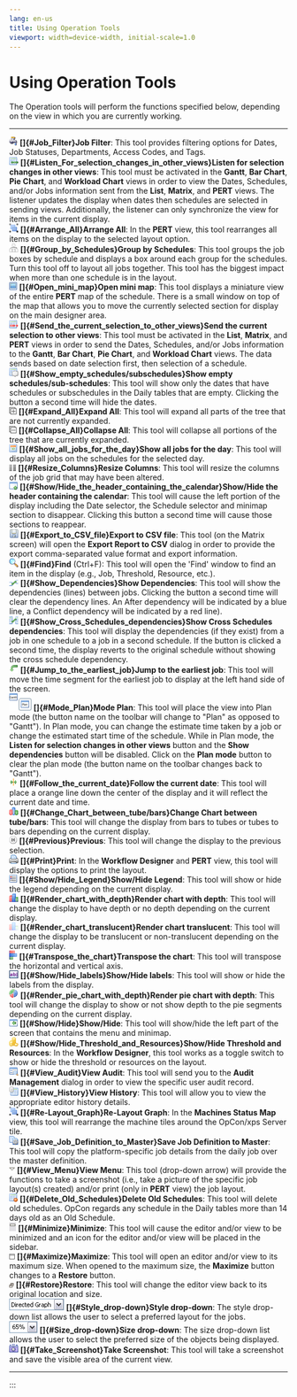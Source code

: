 ```yaml
---
lang: en-us
title: Using Operation Tools
viewport: width=device-width, initial-scale=1.0
---
```


#  Using Operation Tools

The Operation tools will perform the functions specified below,
depending on the view in which you are currently working.

  ----------------------------------------------------------------------------------------------------------------------------------------- ------------------------------------------------------------------------------------------------------------------------------------------------------------------------------------------------------------------------------------------------------------------------------------------------------------------------------------------------------------------------------------------------------------------------------------------------------------------------------------------------------------------------------------------ -- --
  ![Job Filter icon](../../../Resources/Images/EM/EMjobfilter.png "Job Filter icon")                                                        **[]{#Job_Filter}Job Filter**: This tool provides filtering options for Dates, Job Statuses, Departments, Access Codes, and Tags.                                                                                                                                                                                                                                                                                                                                                                                                             
  ![Listen for Selection icon](../../../Resources/Images/EM/EMlistenforchanges.png "Listen for Selection icon")                             **[]{#Listen_For_selection_changes_in_other_views}Listen for selection changes in other views**: This tool must be activated in the **Gantt**, **Bar Chart**, **Pie Chart**, and **Workload Chart** views in order to view the Dates, Schedules, and/or Jobs information sent from the **List**, **Matrix**, and **PERT** views. The listener updates the display when dates then schedules are selected in sending views. Additionally, the listener can only synchronize the view for items in the current display.                         
  ![Arrange All icon](../../../Resources/Images/EM/EMarrangeall.png "Arrange All icon")                                                     **[]{#Arrange_All}Arrange All**: In the **PERT** view, this tool rearranges all items on the display to the selected layout option.                                                                                                                                                                                                                                                                                                                                                                                                           
  ![Group by Schedules icon](../../../Resources/Images/EM/EMgroupbyschedules.png "Group by Schedules icon")                                 **[]{#Group_by_Schedules}Group by Schedules**: This tool groups the job boxes by schedule and displays a box around each group for the schedules. Turn this tool off to layout all jobs together. This tool has the biggest impact when more than one schedule is in the layout.                                                                                                                                                                                                                                                              
  ![Open Mini Map icon](../../../Resources/Images/EM/EMopenminimap.png "Open Mini Map icon")                                                **[]{#Open_mini_map}Open mini map**: This tool displays a miniature view of the entire **PERT** map of the schedule. There is a small window on top of the map that allows you to move the currently selected section for display on the main designer area.                                                                                                                                                                                                                                                                                  
  ![Send Current Selection icon](../../../Resources/Images/EM/EMsendchanges.png "Send Current Selection icon")                              **[]{#Send_the_current_selection_to_other_views}Send the current selection to other views**: This tool must be activated in the **List**, **Matrix**, and **PERT** views in order to send the Dates, Schedules, and/or Jobs information to the **Gantt**, **Bar Chart**, **Pie Chart**, and **Workload Chart** views. The data sends based on date selection first, then selection of a schedule.                                                                                                                                             
  ![Show Empty Schedules icon](../../../Resources/Images/EM/EMshowemptyschedsubsched.png "Show Empty Schedules icon")                       **[]{#Show_empty_schedules/subschedules}Show empty schedules/sub-schedules**: This tool will show only the dates that have schedules or subschedules in the Daily tables that are empty. Clicking the button a second time will hide the dates.                                                                                                                                                                                                                                                                                               
  ![Expand All icon](../../../Resources/Images/EM/EMexpandalltrees.png "Expand All icon")                                                   **[]{#Expand_All}Expand All**: This tool will expand all parts of the tree that are not currently expanded.                                                                                                                                                                                                                                                                                                                                                                                                                                   
  ![Collapse All icon](../../../Resources/Images/EM/EMcollapseall.png "Collapse All icon")                                                  **[]{#Collapse_All}Collapse All**: This tool will collapse all portions of the tree that are currently expanded.                                                                                                                                                                                                                                                                                                                                                                                                                              
  ![Show All Jobs icon](../../../Resources/Images/EM/EMshowalljobsforday.png "Show All Jobs icon")                                          **[]{#Show_all_jobs_for_the_day}Show all jobs for the day**: This tool will display all jobs on the schedules for the selected day.                                                                                                                                                                                                                                                                                                                                                                                                           
  ![Resize Columns icon](../../../Resources/Images/EM/EMresizecolumns.png "Resize Columns icon")                                            **[]{#Resize_Columns}Resize Columns**: This tool will resize the columns of the job grid that may have been altered.                                                                                                                                                                                                                                                                                                                                                                                                                          
  ![Show/Hide Header icon](../../../Resources/Images/EM/EMshowhideheadercalendar.png "Show/Hide Header icon")                               **[]{#Show/Hide_the_header_containing_the_calendar}Show/Hide the header containing the calendar**: This tool will cause the left portion of the display including the Date selector, the Schedule selector and minimap section to disappear. Clicking this button a second time will cause those sections to reappear.                                                                                                                                                                                                                        
  ![Export icon](../../../Resources/Images/EM/EMexport.png "Export icon")                                                                   **[]{#Export_to_CSV_file}Export to CSV file**: This tool (on the Matrix screen) will open the **Export Report to CSV** dialog in order to provide the export comma-separated value format and export information.                                                                                                                                                                                                                                                                                                                             
  ![Find icon](../../../Resources/Images/EM/EMfind.png "Find icon")                                                                         **[]{#Find}Find** (Ctrl+F): This tool will open the \'Find\' window to find an item in the display (e.g., Job, Threshold, Resource, etc.).                                                                                                                                                                                                                                                                                                                                                                                                    
  ![Show Dependencies icon](../../../Resources/Images/EM/EMshowdependencies.png "Show Dependencies icon")                                   **[]{#Show_Dependencies}Show Dependencies**: This tool will show the dependencies (lines) between jobs. Clicking the button a second time will clear the dependency lines. An After dependency will be indicated by a blue line, a Conflict dependency will be indicated by a red line).                                                                                                                                                                                                                                                      
  ![Show Cross Schedules Dependencies icon](../../../Resources/Images/EM/EMcrossref.png "Show Cross Schedules Dependencies icon")           **[]{#Show_Cross_Schedules_dependencies}Show Cross Schedules dependencies**: This tool will display the dependencies (if they exist) from a job in one schedule to a job in a second schedule. If the button is clicked a second time, the display reverts to the original schedule without showing the cross schedule dependency.                                                                                                                                                                                                            
  ![Jump to Earliest Job icon](../../../Resources/Images/EM/EMjumptoearliestjob.png "Jump to Earliest Job icon")                            **[]{#Jump_to_the_earliest_job}Jump to the earliest job**: This tool will move the time segment for the earliest job to display at the left hand side of the screen.                                                                                                                                                                                                                                                                                                                                                                          
  ![Mode Plan icon](../../../Resources/Images/EM/EMganttchangestoplanmode.png "Mode Plan icon")                                             **[]{#Mode_Plan}Mode Plan**: This tool will place the view into Plan mode (the button name on the toolbar will change to \"Plan\" as opposed to \"Gantt\"). In Plan mode, you can change the estimate time taken by a job or change the estimated start time of the schedule. While in Plan mode, the **Listen for selection changes in other views** button and the **Show dependencies** button will be disabled. Click on the **Plan mode** button to clear the plan mode (the button name on the toolbar changes back to \"Gantt\").      
  ![Follow Current Date icon](../../../Resources/Images/EM/EMfollowthecurrentdate.png "Follow Current Date icon")                           **[]{#Follow_the_current_date}Follow the current date**: This tool will place a orange line down the center of the display and it will reflect the current date and time.                                                                                                                                                                                                                                                                                                                                                                     
  ![Change Chart between Tube/Bars icon](../../../Resources/Images/EM/EMchangechrtbettubebar.png "Change Chart between Tube/Bars icon")     **[]{#Change_Chart_between_tube/bars}Change Chart between tube/bars**: This tool will change the display from bars to tubes or tubes to bars depending on the current display.                                                                                                                                                                                                                                                                                                                                                                
  ![Previous icon](../../../Resources/Images/EM/EMprevious.png "Previous icon")                                                             **[]{#Previous}Previous**: This tool will change the display to the previous selection.                                                                                                                                                                                                                                                                                                                                                                                                                                                       
  ![Print icon](../../../Resources/Images/EM/EMprint.png "Print icon")                                                                      **[]{#Print}Print**: In the **Workflow Designer** and **PERT** view, this tool will display the options to print the layout.                                                                                                                                                                                                                                                                                                                                                                                                                  
  ![Show/Hide Legend icon](../../../Resources/Images/EM/EMshowhidelegend.png "Show/Hide Legend icon")                                       **[]{#Show/Hide_Legend}Show/Hide Legend**: This tool will show or hide the legend depending on the current display.                                                                                                                                                                                                                                                                                                                                                                                                                           
  ![Render Chart with Depth icon](../../../Resources/Images/EM/EMrenderchrtwithdepth.png "Render Chart with Depth icon")                    **[]{#Render_chart_with_depth}Render chart with depth**: This tool will change the display to have depth or no depth depending on the current display.                                                                                                                                                                                                                                                                                                                                                                                        
  ![Render Chart Translucent icon](../../../Resources/Images/EM/EMrenderchrttranslucent.png "Render Chart Translucent icon")                **[]{#Render_chart_translucent}Render chart translucent**: This tool will change the display to be translucent or non-translucent depending on the current display.                                                                                                                                                                                                                                                                                                                                                                           
  ![Transpose Chart icon](../../../Resources/Images/EM/EMtransposechart.png "Transpose Chart icon")                                         **[]{#Transpose_the_chart}Transpose the chart**: This tool will transpose the horizontal and vertical axis.                                                                                                                                                                                                                                                                                                                                                                                                                                   
  ![Show/Hide Labels icon](../../../Resources/Images/EM/EMshowhidelabels.png "Show/Hide Label icon")                                        **[]{#Show/Hide_labels}Show/Hide labels**: This tool will show or hide the labels from the display.                                                                                                                                                                                                                                                                                                                                                                                                                                           
  ![Render Pie Chart with Depth icon](../../../Resources/Images/EM/EMchartpie.png "Render Pie Chart with Depth icon")                       **[]{#Render_pie_chart_with_depth}Render pie chart with depth**: This tool will change the display to show or not show depth to the pie segments depending on the current display.                                                                                                                                                                                                                                                                                                                                                            
  ![Show/Hide icon](../../../Resources/Images/EM/EMshowhide.png "Show/Hide icon")                                                           **[]{#Show/Hide}Show/Hide**: This tool will show/hide the left part of the screen that contains the menu and minimap.                                                                                                                                                                                                                                                                                                                                                                                                                         
  ![Show/Hide Threshold and Resources icon](../../../Resources/Images/EM/EMshowthreshandres.png "Show/Hide Threshold and Resources icon")   **[]{#Show/Hide_Threshold_and_Resources}Show/Hide Threshold and Resources**: In the **Workflow Designer**, this tool works as a toggle switch to show or hide the threshold or resources on the layout.                                                                                                                                                                                                                                                                                                                                       
  ![View Audit icon](../../../Resources/Images/EM/EMviewaudit.png "View Audit icon")                                                        **[]{#View_Audit}View Audit**: This tool will send you to the **Audit Management** dialog in order to view the specific user audit record.                                                                                                                                                                                                                                                                                                                                                                                                    
  ![View History icon](../../../Resources/Images/EM/EMviewhist.png "View History icon")                                                     **[]{#View_History}View History**: This tool will allow you to view the appropriate editor history details.                                                                                                                                                                                                                                                                                                                                                                                                                                   
  ![Re-Layout Graph icon](../../../Resources/Images/EM/EMarrangeall.png "Re-Layout Graph icon")                                             **[]{#Re-Layout_Graph}Re-Layout Graph**: In the **Machines Status Map** view, this tool will rearrange the machine tiles around the OpCon/xps Server tile.                                                                                                                                                                                                                                                                                                                                                                                    
  ![Save Job Definition to Master icon](../../../Resources/Images/EM/EMsavejobdeftomaster.png "Save Job Definition to Master icon")         **[]{#Save_Job_Definition_to_Master}Save Job Definition to Master**: This tool will copy the platform-specific job details from the daily job over the master definition.                                                                                                                                                                                                                                                                                                                                                                     
  ![View Menu icon](../../../Resources/Images/EM/EMviewmenu.png "View Menu icon")                                                           **[]{#View_Menu}View Menu**: This tool (drop-down arrow) will provide the functions to take a screenshot (i.e., take a picture of the specific job layout(s) created) and/or print (only in **PERT** view) the job layout.                                                                                                                                                                                                                                                                                                                    
  ![Delete Old Schedule icon](../../../Resources/Images/EM/EMdeleteoldscheds.png "Delete Old Schedules icon")                               **[]{#Delete_Old_Schedules}Delete Old Schedules**: This tool will delete old schedules. OpCon regards any schedule in the Daily tables more than 14 days old as an Old Schedule.                                                                                                                                                                                                                                                                                                                                   
  ![Minimize icon](../../../Resources/Images/EM/EMminimize2.png "Minimize icon")                                                            **[]{#Minimize}Minimize**: This tool will cause the editor and/or view to be minimized and an icon for the editor and/or view will be placed in the sidebar.                                                                                                                                                                                                                                                                                                                                                                                  
  ![Maximize icon](../../../Resources/Images/EM/EMmaximize.png "Maximize icon")                                                             **[]{#Maximize}Maximize**: This tool will open an editor and/or view to its maximum size. When opened to the maximum size, the **Maximize** button changes to a **Restore** button.                                                                                                                                                                                                                                                                                                                                                           
  ![Restore icon](../../../Resources/Images/EM/EMrestore.png "Restore icon")                                                                **[]{#Restore}Restore**: This tool will change the editor view back to its original location and size.                                                                                                                                                                                                                                                                                                                                                                                                                                        
  ![Style Drop-down icon](../../../Resources/Images/EM/EMstyledropdown.png "Style Drop-down icon")                                          **[]{#Style_drop-down}Style drop-down**: The style drop-down list allows the user to select a preferred layout for the jobs.                                                                                                                                                                                                                                                                                                                                                                                                                  
  ![Size Drop-down icon](../../../Resources/Images/EM/EMsizedropdown.png "Size Drop-down icon")                                             **[]{#Size_drop-down}Size drop-down**: The size drop-down list allows the user to select the preferred size of the objects being displayed.                                                                                                                                                                                                                                                                                                                                                                                                   
  ![Take Screenshot icon](../../../Resources/Images/EM/EMscreenshot.png "Take Screenshot icon")                                             **[]{#Take_Screenshot}Take Screenshot**: This tool will take a screenshot and save the visible area of the current view.                                                                                                                                                                                                                                                                                                                                                                                                                      
  ----------------------------------------------------------------------------------------------------------------------------------------- ------------------------------------------------------------------------------------------------------------------------------------------------------------------------------------------------------------------------------------------------------------------------------------------------------------------------------------------------------------------------------------------------------------------------------------------------------------------------------------------------------------------------------------------ -- --
:::

 

